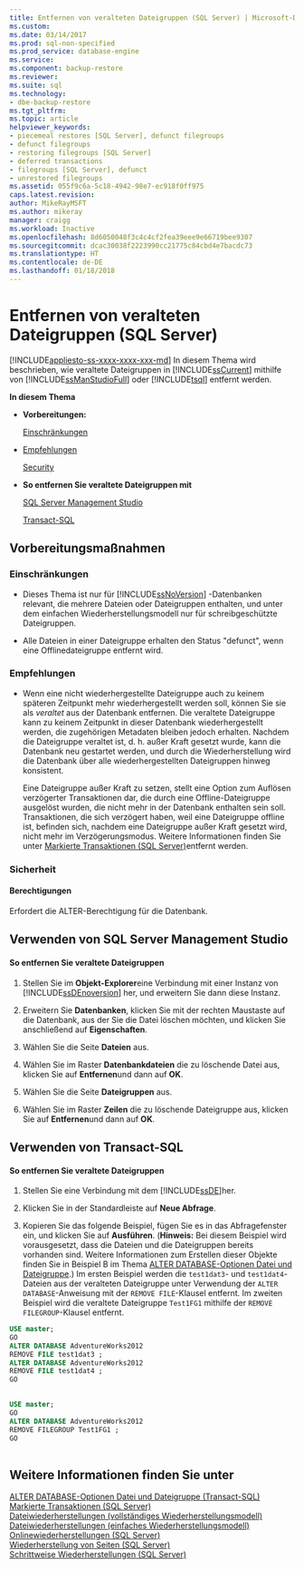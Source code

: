 ```yaml
---
title: Entfernen von veralteten Dateigruppen (SQL Server) | Microsoft-Dokumentation
ms.custom: 
ms.date: 03/14/2017
ms.prod: sql-non-specified
ms.prod_service: database-engine
ms.service: 
ms.component: backup-restore
ms.reviewer: 
ms.suite: sql
ms.technology:
- dbe-backup-restore
ms.tgt_pltfrm: 
ms.topic: article
helpviewer_keywords:
- piecemeal restores [SQL Server], defunct filegroups
- defunct filegroups
- restoring filegroups [SQL Server]
- deferred transactions
- filegroups [SQL Server], defunct
- unrestored filegroups
ms.assetid: 055f9c6a-5c18-4942-98e7-ec918f0ff975
caps.latest.revision: 
author: MikeRayMSFT
ms.author: mikeray
manager: craigg
ms.workload: Inactive
ms.openlocfilehash: 8d6050048f3c4c4cf2fea39eee9e66719bee9307
ms.sourcegitcommit: dcac30038f2223990cc21775c84cbd4e7bacdc73
ms.translationtype: HT
ms.contentlocale: de-DE
ms.lasthandoff: 01/18/2018
---
```

# <a name="remove-defunct-filegroups-sql-server"></a>Entfernen von veralteten Dateigruppen (SQL Server)
[!INCLUDE[appliesto-ss-xxxx-xxxx-xxx-md](../../includes/appliesto-ss-xxxx-xxxx-xxx-md.md)] In diesem Thema wird beschrieben, wie veraltete Dateigruppen in [!INCLUDE[ssCurrent](../../includes/sscurrent-md.md)] mithilfe von [!INCLUDE[ssManStudioFull](../../includes/ssmanstudiofull-md.md)] oder [!INCLUDE[tsql](../../includes/tsql-md.md)] entfernt werden.  
  
 **In diesem Thema**  
  
-   **Vorbereitungen:**  
  
     [Einschränkungen](#Restrictions)  
  
-   [Empfehlungen](#Recommendations)  
  
     [Security](#Security)  
  
-   **So entfernen Sie veraltete Dateigruppen mit**  
  
     [SQL Server Management Studio](#SSMSProcedure)  
  
     [Transact-SQL](#TsqlProcedure)  
  
##  <a name="BeforeYouBegin"></a> Vorbereitungsmaßnahmen  
  
###  <a name="Restrictions"></a> Einschränkungen  
  
-   Dieses Thema ist nur für [!INCLUDE[ssNoVersion](../../includes/ssnoversion-md.md)] -Datenbanken relevant, die mehrere Dateien oder Dateigruppen enthalten, und unter dem einfachen Wiederherstellungsmodell nur für schreibgeschützte Dateigruppen.  
  
-   Alle Dateien in einer Dateigruppe erhalten den Status "defunct", wenn eine Offlinedateigruppe entfernt wird.  
  
###  <a name="Recommendations"></a> Empfehlungen  
  
-   Wenn eine nicht wiederhergestellte Dateigruppe auch zu keinem späteren Zeitpunkt mehr wiederhergestellt werden soll, können Sie sie als *veraltet* aus der Datenbank entfernen. Die veraltete Dateigruppe kann zu keinem Zeitpunkt in dieser Datenbank wiederhergestellt werden, die zugehörigen Metadaten bleiben jedoch erhalten. Nachdem die Dateigruppe veraltet ist, d. h. außer Kraft gesetzt wurde, kann die Datenbank neu gestartet werden, und durch die Wiederherstellung wird die Datenbank über alle wiederhergestellten Dateigruppen hinweg konsistent.  
  
     Eine Dateigruppe außer Kraft zu setzen, stellt eine Option zum Auflösen verzögerter Transaktionen dar, die durch eine Offline-Dateigruppe ausgelöst wurden, die nicht mehr in der Datenbank enthalten sein soll. Transaktionen, die sich verzögert haben, weil eine Dateigruppe offline ist, befinden sich, nachdem eine Dateigruppe außer Kraft gesetzt wird, nicht mehr im Verzögerungsmodus. Weitere Informationen finden Sie unter [Markierte Transaktionen &#40;SQL Server&#41;](../../relational-databases/backup-restore/deferred-transactions-sql-server.md)entfernt werden.  
  
###  <a name="Security"></a> Sicherheit  
  
####  <a name="Permissions"></a> Berechtigungen  
 Erfordert die ALTER-Berechtigung für die Datenbank.  
  
##  <a name="SSMSProcedure"></a> Verwenden von SQL Server Management Studio  
  
#### <a name="to-remove-defunct-filegroups"></a>So entfernen Sie veraltete Dateigruppen  
  
1.  Stellen Sie im **Objekt-Explorer**eine Verbindung mit einer Instanz von [!INCLUDE[ssDEnoversion](../../includes/ssdenoversion-md.md)] her, und erweitern Sie dann diese Instanz.  
  
2.  Erweitern Sie **Datenbanken**, klicken Sie mit der rechten Maustaste auf die Datenbank, aus der Sie die Datei löschen möchten, und klicken Sie anschließend auf **Eigenschaften**.  
  
3.  Wählen Sie die Seite **Dateien** aus.  
  
4.  Wählen Sie im Raster **Datenbankdateien** die zu löschende Datei aus, klicken Sie auf **Entfernen**und dann auf **OK**.  
  
5.  Wählen Sie die Seite **Dateigruppen** aus.  
  
6.  Wählen Sie im Raster **Zeilen** die zu löschende Dateigruppe aus, klicken Sie auf **Entfernen**und dann auf **OK**.  
  
##  <a name="TsqlProcedure"></a> Verwenden von Transact-SQL  
  
#### <a name="to-remove-defunct-filegroups"></a>So entfernen Sie veraltete Dateigruppen  
  
1.  Stellen Sie eine Verbindung mit dem [!INCLUDE[ssDE](../../includes/ssde-md.md)]her.  
  
2.  Klicken Sie in der Standardleiste auf **Neue Abfrage**.  
  
3.  Kopieren Sie das folgende Beispiel, fügen Sie es in das Abfragefenster ein, und klicken Sie auf **Ausführen**. (**Hinweis:** Bei diesem Beispiel wird vorausgesetzt, dass die Dateien und die Dateigruppen bereits vorhanden sind. Weitere Informationen zum Erstellen dieser Objekte finden Sie in Beispiel B im Thema [ALTER DATABASE-Optionen Datei und Dateigruppe](../../t-sql/statements/alter-database-transact-sql-file-and-filegroup-options.md).) Im ersten Beispiel werden die `test1dat3`- und `test1dat4`-Dateien aus der veralteten Dateigruppe unter Verwendung der `ALTER DATABASE`-Anweisung mit der `REMOVE FILE`-Klausel entfernt. Im zweiten Beispiel wird die veraltete Dateigruppe `Test1FG1` mithilfe der `REMOVE FILEGROUP`-Klausel entfernt.  
  
```sql  
USE master;  
GO  
ALTER DATABASE AdventureWorks2012  
REMOVE FILE test1dat3 ;  
ALTER DATABASE AdventureWorks2012  
REMOVE FILE test1dat4 ;  
GO  
  
```  
  
```sql  
USE master;  
GO  
ALTER DATABASE AdventureWorks2012  
REMOVE FILEGROUP Test1FG1 ;  
GO  
  
```  
  
## <a name="see-also"></a>Weitere Informationen finden Sie unter  
 [ALTER DATABASE-Optionen Datei und Dateigruppe &#40;Transact-SQL&#41;](../../t-sql/statements/alter-database-transact-sql-file-and-filegroup-options.md)   
 [Markierte Transaktionen &#40;SQL Server&#41;](../../relational-databases/backup-restore/deferred-transactions-sql-server.md)   
 [Dateiwiederherstellungen &#40;vollständiges Wiederherstellungsmodell&#41;](../../relational-databases/backup-restore/file-restores-full-recovery-model.md)   
 [Dateiwiederherstellungen &#40;einfaches Wiederherstellungsmodell&#41;](../../relational-databases/backup-restore/file-restores-simple-recovery-model.md)   
 [Onlinewiederherstellungen &#40;SQL Server&#41;](../../relational-databases/backup-restore/online-restore-sql-server.md)   
 [Wiederherstellung von Seiten &#40;SQL Server&#41;](../../relational-databases/backup-restore/restore-pages-sql-server.md)   
 [Schrittweise Wiederherstellungen &#40;SQL Server&#41;](../../relational-databases/backup-restore/piecemeal-restores-sql-server.md)  
  
  
